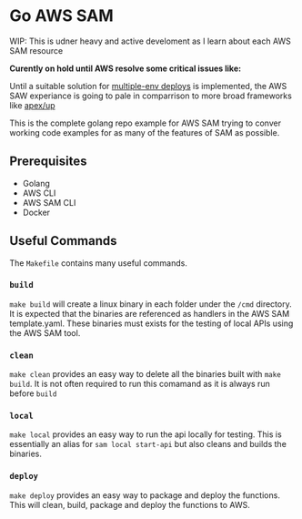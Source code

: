 # Go AWS SAM

WIP: This is udner heavy and active develoment as I learn about each AWS SAM resource

**Curently on hold until AWS resolve some critical issues like:**

Until a suitable solution for [multiple-env deploys](https://github.com/awslabs/serverless-application-model/issues/198) is implemented, the AWS SAW experiance is going to pale in comparrison to more broad frameworks like [apex/up](https://up.docs.apex.sh/)

This is the complete golang repo example for AWS SAM trying to conver working code examples for as many of the features of SAM as possible.

## Prerequisites

- Golang
- AWS CLI
- AWS SAM CLI
- Docker

## Useful Commands

The `Makefile` contains many useful commands.

### `build`

`make build` will create a linux binary in each folder under the `/cmd` directory. It is expected that the binaries are referenced as handlers in the AWS SAM template.yaml. These binaries must exists for the testing of local APIs using the AWS SAM tool.

### `clean`

`make clean` provides an easy way to delete all the binaries built with `make build`. It is not often required to run this comamand as it is always run before `build`

### `local`

`make local` provides an easy way to run the api locally for testing. This is essentially an alias for `sam local start-api` but also cleans and builds the binaries.

### `deploy`

`make deploy` provides an easy way to package and deploy the functions. This will clean, build, package and deploy the functions to AWS.
